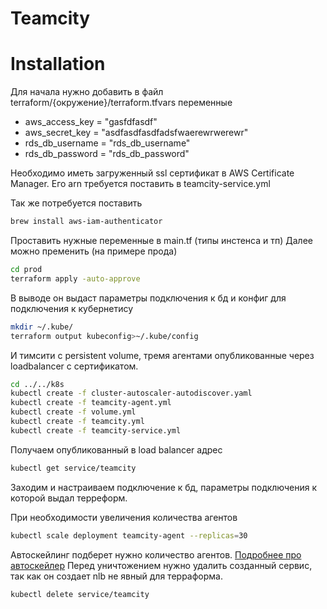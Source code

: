 # Teamcity

# Installation

Для начала нужно добавить в файл terraform/{окружение}/terraform.tfvars 
переменные 
- aws_access_key  = "gasfdfasdf"
- aws_secret_key  = "asdfasdfasdfadsfwaerewrwerewr"
- rds_db_username = "rds_db_username"
- rds_db_password = "rds_db_password"

Необходимо иметь загруженный ssl сертификат в AWS Certificate Manager. Его arn требуется поставить в teamcity-service.yml

Так же потребуется поставить
```sh
brew install aws-iam-authenticator
```
Проставить нужные переменные в main.tf (типы инстенса и тп)
Далее можно пременить (на примере прода)
```sh
cd prod
terraform apply -auto-approve
```

В выводе он выдаст параметры подключения к бд и конфиг для подключения к кубернетису
```sh
mkdir ~/.kube/
terraform output kubeconfig>~/.kube/config
```

И тимсити с persistent volume, тремя агентами опубликованные через loadbalancer с сертификатом. 
```sh
cd ../../k8s
kubectl create -f cluster-autoscaler-autodiscover.yaml
kubectl create -f teamcity-agent.yml
kubectl create -f volume.yml
kubectl create -f teamcity.yml
kubectl create -f teamcity-service.yml
```
Получаем опубликованный в load balancer адрес
```sh
kubectl get service/teamcity
```

Заходим и настраиваем подключение к бд, параметры подключения к которой выдал терреформ. 

При необходимости увеличения количества агентов
```sh
kubectl scale deployment teamcity-agent --replicas=30
```
Автоскейлинг подберет нужно количество агентов. [Подробнее про автоскейлер](https://docs.aws.amazon.com/eks/latest/userguide/cluster-autoscaler.html)
Перед уничтожением нужно удалить созданный сервис, так как он создает nlb не явный для терраформа.
```sh
kubectl delete service/teamcity
```


